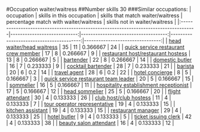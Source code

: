 #Occupation waiter/waitress
##Number skills 30
###Similar occupations:
| occupation                                                                          |   skills in this occupation |   skills that match waiter/waitress |   percentage match with waiter/waitress |   skills not in waiter/waitress |
|:------------------------------------------------------------------------------------|----------------------------:|------------------------------------:|----------------------------------------:|--------------------------------:|
| [head waiter/head waitress](head_waiter-head_waitress.md)                           |                          35 |                                  11 |                                0.366667 |                              24 |
| [quick service restaurant crew member](quick_service_restaurant_crew_member.md)     |                          17 |                                   8 |                                0.266667 |                               9 |
| [restaurant host/restaurant hostess](restaurant_host-restaurant_hostess.md)         |                          13 |                                   8 |                                0.266667 |                               5 |
| [bartender](bartender.md)                                                           |                          22 |                                   8 |                                0.266667 |                              14 |
| [domestic butler](domestic_butler.md)                                               |                          16 |                                   7 |                                0.233333 |                               9 |
| [cocktail bartender](cocktail_bartender.md)                                         |                          28 |                                   7 |                                0.233333 |                              21 |
| [barista](barista.md)                                                               |                          20 |                                   6 |                                0.2      |                              14 |
| [travel agent](travel_agent.md)                                                     |                          28 |                                   6 |                                0.2      |                              22 |
| [hotel concierge](hotel_concierge.md)                                               |                           8 |                                   5 |                                0.166667 |                               3 |
| [quick service restaurant team leader](quick_service_restaurant_team_leader.md)     |                          20 |                                   5 |                                0.166667 |                              15 |
| [sommelier](sommelier.md)                                                           |                          16 |                                   5 |                                0.166667 |                              11 |
| [hospitality establishment receptionist](hospitality_establishment_receptionist.md) |                          17 |                                   5 |                                0.166667 |                              12 |
| [head sommelier](head_sommelier.md)                                                 |                          25 |                                   5 |                                0.166667 |                              20 |
| [flight attendant](flight_attendant.md)                                             |                          30 |                                   4 |                                0.133333 |                              26 |
| [club host/club hostess](club_host-club_hostess.md)                                 |                          11 |                                   4 |                                0.133333 |                               7 |
| [tour operator representative](tour_operator_representative.md)                     |                          19 |                                   4 |                                0.133333 |                              15 |
| [kitchen assistant](kitchen_assistant.md)                                           |                          19 |                                   4 |                                0.133333 |                              15 |
| [restaurant manager](restaurant_manager.md)                                         |                          29 |                                   4 |                                0.133333 |                              25 |
| [hotel butler](hotel_butler.md)                                                     |                           9 |                                   4 |                                0.133333 |                               5 |
| [ticket issuing clerk](ticket_issuing_clerk.md)                                     |                          42 |                                   4 |                                0.133333 |                              38 |
| [beauty salon attendant](beauty_salon_attendant.md)                                 |                          16 |                                   4 |                                0.133333 |                              12 |
